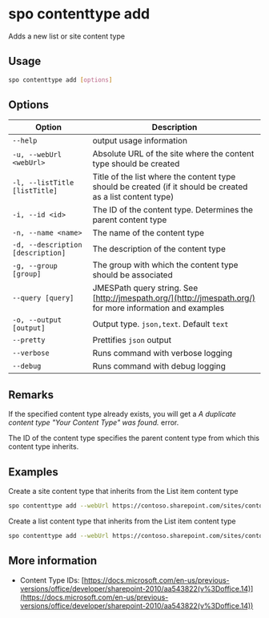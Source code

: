 # spo contenttype add

Adds a new list or site content type

## Usage

```sh
spo contenttype add [options]
```

## Options

Option|Description
------|-----------
`--help`|output usage information
`-u, --webUrl <webUrl>`|Absolute URL of the site where the content type should be created
`-l, --listTitle [listTitle]`|Title of the list where the content type should be created (if it should be created as a list content type)
`-i, --id <id>`|The ID of the content type. Determines the parent content type
`-n, --name <name>`|The name of the content type
`-d, --description [description]`|The description of the content type
`-g, --group [group]`|The group with which the content type should be associated
`--query [query]`|JMESPath query string. See [http://jmespath.org/](http://jmespath.org/) for more information and examples
`-o, --output [output]`|Output type. `json,text`. Default `text`
`--pretty`|Prettifies `json` output
`--verbose`|Runs command with verbose logging
`--debug`|Runs command with debug logging

## Remarks

If the specified content type already exists, you will get a _A duplicate content type "Your Content Type" was found._ error.

The ID of the content type specifies the parent content type from which this content type inherits.

## Examples

Create a site content type that inherits from the List item content type

```sh
spo contenttype add --webUrl https://contoso.sharepoint.com/sites/contoso-sales --name 'PnP Alert' --id 0x01007926A45D687BA842B947286090B8F67D --group 'PnP Content Types'
```

Create a list content type that inherits from the List item content type

```sh
spo contenttype add --webUrl https://contoso.sharepoint.com/sites/contoso-sales --listTitle Alerts --name 'PnP Alert' --id 0x01007926A45D687BA842B947286090B8F67D
```

## More information

- Content Type IDs: [https://docs.microsoft.com/en-us/previous-versions/office/developer/sharepoint-2010/aa543822(v%3Doffice.14)](https://docs.microsoft.com/en-us/previous-versions/office/developer/sharepoint-2010/aa543822(v%3Doffice.14))
